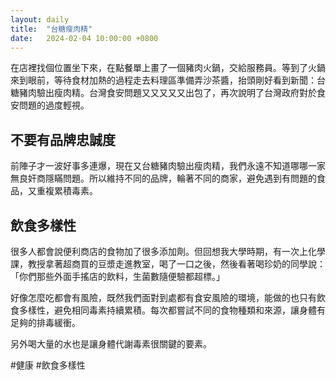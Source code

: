 ```yaml
---
layout: daily
title:  "台糖瘦肉精"
date:   2024-02-04 10:00:00 +0800
---
```



在店裡找個位置坐下來，在點餐單上畫了一個豬肉火鍋，交給服務員。等到了火鍋來到眼前，等待食材加熱的過程走去料理區準備弄沙茶醬，抬頭剛好看到新聞：台糖豬肉驗出瘦肉精。台灣食安問題又又又又又出包了，再次說明了台灣政府對於食安問題的過度輕視。


## 不要有品牌忠誠度
前陣子才一波好事多連爆，現在又台糖豬肉驗出瘦肉精，我們永遠不知道哪哪一家無良奸商隱瞞問題。所以維持不同的品牌，輪著不同的商家，避免遇到有問題的食品，又重複累積毒素。

## 飲食多樣性
很多人都會說便利商店的食物加了很多添加劑。但回想我大學時期，有一次上化學課，教授拿著超商買的豆漿走進教室，喝了一口之後，然後看著喝珍奶的同學說：「你們那些外面手搖店的飲料，生菌數隨便驗都超標。」

好像怎麼吃都會有風險，既然我們面對到處都有食安風險的環境，能做的也只有飲食多樣性，避免相同毒素持續累積。每次都嘗試不同的食物種類和來源，讓身體有足夠的排毒緩衝。

另外喝大量的水也是讓身體代謝毒素很關鍵的要素。

#健康 #飲食多樣性
